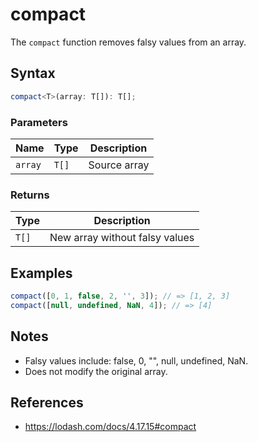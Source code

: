 # compact

The `compact` function removes falsy values from an array.

## Syntax

```typescript
compact<T>(array: T[]): T[];
```

### Parameters

| Name     | Type   | Description                    |
|----------|--------|--------------------------------|
| `array`  | `T[]`  | Source array                   |

### Returns

| Type    | Description                               |
|---------|-------------------------------------------|
| `T[]`   | New array without falsy values            |

## Examples

```typescript
compact([0, 1, false, 2, '', 3]); // => [1, 2, 3]
compact([null, undefined, NaN, 4]); // => [4]
```

## Notes

* Falsy values include: false, 0, "", null, undefined, NaN.
* Does not modify the original array.

## References

* https://lodash.com/docs/4.17.15#compact